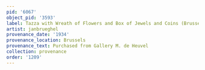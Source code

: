 ```yaml
---
pid: '6067'
object_pid: '3593'
label: Tazza with Wreath of Flowers and Box of Jewels and Coins (Brussels)
artist: janbrueghel
provenance_date: '1934'
provenance_location: Brussels
provenance_text: Purchased from Gallery M. de Heuvel
collection: provenance
order: '1209'
---
```

